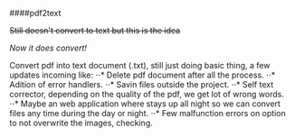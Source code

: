 ####pdf2text

~~Still doesn't convert to text but this is the idea~~

*Now it does convert!*

Convert pdf into text document (.txt), still just doing basic thing, a few updates incoming like:
⋅⋅* Delete pdf document after all the process.
⋅⋅* Adition of error handlers.
⋅⋅* Savin files outside the project.
⋅⋅* Self text corrector, depending on the quality of the pdf, we get lot of wrong words.
⋅⋅* Maybe an web application where stays up all night so we can convert files any time during the day or night.
⋅⋅* Few malfunction errors on option to not overwrite the images, checking.
